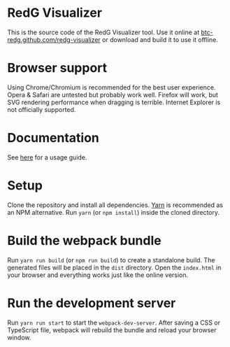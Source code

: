 # RedG Visualizer

This is the source code of the RedG Visualizer tool. Use it online at 
[btc-redg.github.com/redg-visualizer](https://btc-redg.github.com/redg-visualizer) or download and build it to use it offline.

# Browser support

Using Chrome/Chromium is recommended for the best user experience. Opera & Safari are untested but probably work well. Firefox will work, 
but SVG rendering performance when dragging is terrible. Internet Explorer is not officially supported.

# Documentation

See [here](https://btc-redg.github.com/redg-documentation/feature/visualization/) for a usage guide.

# Setup

Clone the repository and install all dependencies. [Yarn](https://yarnpkg.com) is recommended as an NPM alternative.
Run `yarn` (or `npm install`) inside the cloned directory.

# Build the webpack bundle

Run `yarn run build` (or `npm run build`) to create a standalone build. The generated files will be placed in the `dist` directory.
Open the `index.html` in your browser and everything works just like the online version.

# Run the development server

Run `yarn run start` to start the `webpack-dev-server`. After saving a CSS or TypeScript file, webpack will rebuild the bundle and
reload your browser window.
